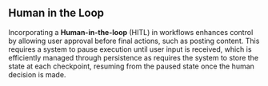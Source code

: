 ## Human in the Loop

Incorporating a **Human-in-the-loop** (HITL)  in workflows enhances control by allowing user approval before final actions, such as posting content. This requires a system to pause execution until user input is received, which is efficiently managed through persistence as requires the system to store the state at each checkpoint, resuming from the paused state once the human decision is made.